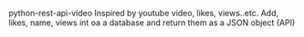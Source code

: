 python-rest-api-video
Inspired by youtube video, likes, views..etc. Add, likes, name, views int oa a database and return them as a JSON object (API)